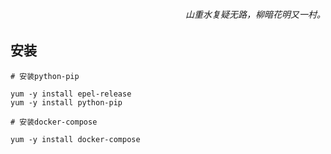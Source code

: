 <h6 align="right">山重水复疑无路，柳暗花明又一村。</h6>

## 安装
```shell
# 安装python-pip

yum -y install epel-release
yum -y install python-pip

# 安装docker-compose

yum -y install docker-compose
```


